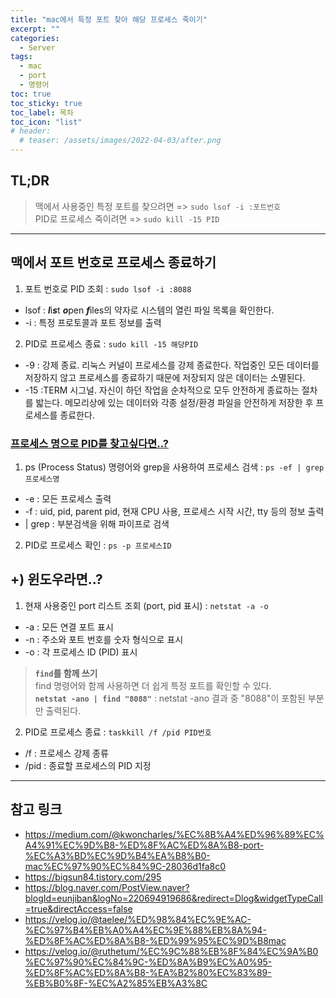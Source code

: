 ```yaml
---
title: "mac에서 특정 포트 찾아 해당 프로세스 죽이기"
excerpt: ""
categories:
  - Server
tags:
  - mac
  - port
  - 명령어
toc: true
toc_sticky: true
toc_label: 목차
toc_icon: "list"
# header:
  # teaser: /assets/images/2022-04-03/after.png
---
```



## TL;DR 
> 맥에서 사용중인 특정 포트를 찾으려면 => `sudo lsof -i :포트번호` <br>
> PID로 프로세스 죽이려면 => `sudo kill -15 PID`

---

## 맥에서 포트 번호로 프로세스 종료하기
1. 포트 번호로 PID 조회 : `sudo lsof -i :8088`
  - lsof : ***l***i***s***t ***o***pen ***f***iles의 약자로 시스템의 열린 파일 목록을 확인한다.
  - -i : 특정 프로토콜과 포트 정보를 출력
2. PID로 프로세스 종료 : `sudo kill -15 해당PID`
  - -9 : 강제 종료. 리눅스 커널이 프로세스를 강제 종료한다. 작업중인 모든 데이터를 저장하지 않고 프로세스를 종료하기 때문에 저장되지 않은 데이터는 소멸된다.
  - -15  :TERM 시그널. 자신이 하던 작업을 순차적으로 모두 안전하게 종료하는 절차를 밟는다. 메모리상에 있는 데이터와 각종 설정/환경 파일을 안전하게 저장한 후 프로세스를 종료한다.
### [프로세스 명으로 PID를 찾고싶다면..?](https://haloaround.tistory.com/17)
1. ps (Process Status) 명령어와 grep을 사용하여 프로세스 검색 : `ps -ef | grep 프로세스명`
  - -e : 모든 프로세스 출력
  - -f : uid, pid, parent pid, 현재 CPU 사용, 프로세스 시작 시간, tty 등의 정보 출력
  - | grep : 부분검색을 위해 파이프로 검색
2. PID로 프로세스 확인 : `ps -p 프로세스ID`

## +) 윈도우라면..?
1. 현재 사용중인 port 리스트 조회 (port, pid 표시) : `netstat -a -o`
  - -a : 모든 연결 포트 표시
  - -n : 주소와 포트 번호를 숫자 형식으로 표시
  - -o : 각 프로세스 ID (PID) 표시 
> **`find`를 함께 쓰기** <br>
> find 명령어와 함께 사용하면 더 쉽게 특정 포트를 확인할 수 있다. <br>
> **`netstat -ano | find "8088"`** : netstat -ano 결과 중 "8088"이 포함된 부분만 출력된다.

2. PID로 프로세스 종료 : `taskkill /f /pid PID번호`
  - /f : 프로세스 강제 종류 
  - /pid : 종료할 프로세스의 PID 지정


---  

## 참고 링크
- https://medium.com/@kwoncharles/%EC%8B%A4%ED%96%89%EC%A4%91%EC%9D%B8-%ED%8F%AC%ED%8A%B8-port-%EC%A3%BD%EC%9D%B4%EA%B8%B0-mac%EC%97%90%EC%84%9C-28036d1fa8c0
- https://bigsun84.tistory.com/295
- https://blog.naver.com/PostView.naver?blogId=eunjiban&logNo=220694919686&redirect=Dlog&widgetTypeCall=true&directAccess=false
- https://velog.io/@taelee/%ED%98%84%EC%9E%AC-%EC%97%B4%EB%A0%A4%EC%9E%88%EB%8A%94-%ED%8F%AC%ED%8A%B8-%ED%99%95%EC%9D%B8mac
- https://velog.io/@ruthetum/%EC%9C%88%EB%8F%84%EC%9A%B0%EC%97%90%EC%84%9C-%ED%8A%B9%EC%A0%95-%ED%8F%AC%ED%8A%B8-%EA%B2%80%EC%83%89-%EB%B0%8F-%EC%A2%85%EB%A3%8C